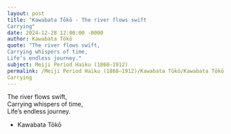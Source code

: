 ```yaml
---
layout: post
title: "Kawabata Tōkō - The river flows swift  
Carrying"
date: 2024-12-28 12:00:00 -0000
author: Kawabata Tōkō
quote: "The river flows swift,  
Carrying whispers of time,  
Life’s endless journey."
subject: Meiji Period Haiku (1868–1912)
permalink: /Meiji Period Haiku (1868–1912)/Kawabata Tōkō/Kawabata Tōkō - The river flows swift  
Carrying
---
```


The river flows swift,  
Carrying whispers of time,  
Life’s endless journey.

- Kawabata Tōkō
